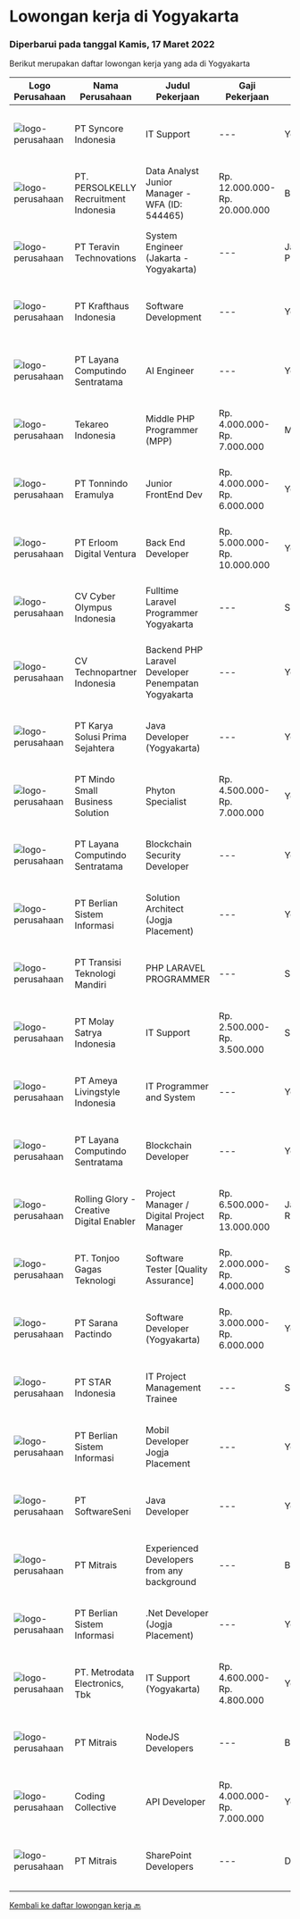 
  # Lowongan kerja di Yogyakarta

  ### Diperbarui pada tanggal Kamis, 17 Maret 2022

  Berikut merupakan daftar lowongan kerja yang ada di Yogyakarta

  |Logo Perusahaan | Nama Perusahaan | Judul Pekerjaan | Gaji Pekerjaan | Lokasi | Deskripsi | Tanggal diunggah | Pranala |
  | -------------- | --------------- | --------------- | --------- | --------- | -------------- | ------- | ----------- |
  |![logo-perusahaan](https://image-service-cdn.seek.com.au/f66e19308d244eca3cf6778cd9ef51c4c4c6d355/ee4dce1061f3f616224767ad58cb2fc751b8d2dc)|PT Syncore Indonesia|IT Support|---|Yogyakarta|Kualifikasi: Pendidikan minimal SMK Teknik Komputer dan Jaringan Memahami desain dan topologi jaringan Memahami System Linux Memahami dan menguasai...|Senin, 14 Maret 2022|https://www.jobstreet.co.id/id/job/it-support-3819236?token=0~ac62c037-dc61-4e1a-9854-77615fbf3e18&sectionRank=1&jobId=jobstreet-id-job-3819236|
|![logo-perusahaan](https://image-service-cdn.seek.com.au/a778cc2d537d275f0abc3d64068f14c4c640057e/ee4dce1061f3f616224767ad58cb2fc751b8d2dc)|PT. PERSOLKELLY Recruitment Indonesia|Data Analyst Junior Manager - WFA (ID: 544465)|Rp. 12.000.000-Rp. 20.000.000|Bali|PERSOLKELLY is one of the largest recruitment firms in Asia Pacific providing clients with comprehensive end-to-end workforce solutions, enabling us...|Rabu, 16 Maret 2022|https://www.jobstreet.co.id/id/job/data-analyst-junior-manager-wfa-id%3A-544465-3823099?token=0~ac62c037-dc61-4e1a-9854-77615fbf3e18&sectionRank=2&jobId=jobstreet-id-job-3823099|
|![logo-perusahaan](https://image-service-cdn.seek.com.au/00c5fccd7e7da99c6c551506f244b709f37b24cb/ee4dce1061f3f616224767ad58cb2fc751b8d2dc)|PT Teravin Technovations|System Engineer (Jakarta - Yogyakarta)|---|Jakarta Pusat|We are looking for a System Engineer for working closely with internal team to deploy IT projects and working side by side with technical leads to...|Rabu, 16 Maret 2022|https://www.jobstreet.co.id/id/job/system-engineer-jakarta-yogyakarta-3823704?token=0~ac62c037-dc61-4e1a-9854-77615fbf3e18&sectionRank=3&jobId=jobstreet-id-job-3823704|
|![logo-perusahaan](https://image-service-cdn.seek.com.au/e26dc03cde6d6d0d8a23d8f3342eee0d1b185c02/ee4dce1061f3f616224767ad58cb2fc751b8d2dc)|PT Krafthaus Indonesia|Software Development|---|Yogyakarta|We are looking for a Full-stack Software Developer for https://paperlust.co/ to build and maintain functional web pages and applications. As a Full...|Rabu, 16 Maret 2022|https://www.jobstreet.co.id/id/job/software-development-3805583?token=0~ac62c037-dc61-4e1a-9854-77615fbf3e18&sectionRank=4&jobId=jobstreet-id-job-3805583|
|![logo-perusahaan](https://image-service-cdn.seek.com.au/613f901daeb8be2d89c655ebdc2b9758473108d8/ee4dce1061f3f616224767ad58cb2fc751b8d2dc)|PT Layana Computindo Sentratama|AI Engineer|---|Yogyakarta|Responsibilities: Develop methods and code for problems using computer vision, image processing, and artificial intelligence Solve and find solutions...|Rabu, 16 Maret 2022|https://www.jobstreet.co.id/id/job/ai-engineer-3805198?token=0~ac62c037-dc61-4e1a-9854-77615fbf3e18&sectionRank=5&jobId=jobstreet-id-job-3805198|
|![logo-perusahaan](https://image-service-cdn.seek.com.au/35671fb539bc12cd3e94bf9b1c094aa88fb61364/ee4dce1061f3f616224767ad58cb2fc751b8d2dc)|Tekareo Indonesia|Middle PHP Programmer (MPP)|Rp. 4.000.000-Rp. 7.000.000|Malang|Requirements: Candidate must possess at least a Diploma, Bachelor's Degree, Art/ Design/ Creative Multimedia, Computer Science/Information Technology,...|Rabu, 16 Maret 2022|https://www.jobstreet.co.id/id/job/middle-php-programmer-mpp-3805370?token=0~ac62c037-dc61-4e1a-9854-77615fbf3e18&sectionRank=6&jobId=jobstreet-id-job-3805370|
|![logo-perusahaan](https://image-service-cdn.seek.com.au/415f362466f26fa0df46c3637cfc03aaff051e25/ee4dce1061f3f616224767ad58cb2fc751b8d2dc)|PT Tonnindo Eramulya|Junior FrontEnd Dev|Rp. 4.000.000-Rp. 6.000.000|Yogyakarta|Minimum 1 year experience in HTML &amp; CSS &amp; Javascript  Minimum 1 year experience in REST API JSON Experience in React JS / Vue JS / Bootstrap...|Rabu, 16 Maret 2022|https://www.jobstreet.co.id/id/job/junior-frontend-dev-3811823?token=0~ac62c037-dc61-4e1a-9854-77615fbf3e18&sectionRank=7&jobId=jobstreet-id-job-3811823|
|![logo-perusahaan](https://image-service-cdn.seek.com.au/7b0850d0262c85ca3c0fa4d6a9c005f1450e6d9f/ee4dce1061f3f616224767ad58cb2fc751b8d2dc)|PT Erloom Digital Ventura|Back End Developer|Rp. 5.000.000-Rp. 10.000.000|Yogyakarta|Requirements: Candidate must possess at least Bachelor's Degree in Engineering (Computer/Telecommunication), Computer Science/Information Technology...|Rabu, 16 Maret 2022|https://www.jobstreet.co.id/id/job/back-end-developer-3823657?token=0~ac62c037-dc61-4e1a-9854-77615fbf3e18&sectionRank=8&jobId=jobstreet-id-job-3823657|
|![logo-perusahaan](https://image-service-cdn.seek.com.au/31001f220e29db07249ae93ebb2feeb4240d8ae0/ee4dce1061f3f616224767ad58cb2fc751b8d2dc)|CV Cyber Olympus Indonesia|Fulltime Laravel Programmer Yogyakarta|---|Sleman|URGENTLY NEEDCyber Olympus is opening recruitment forFULLTIME Laravel programmer (placement : Jogja)========================Requirement1. Working...|Rabu, 16 Maret 2022|https://www.jobstreet.co.id/id/job/fulltime-laravel-programmer-yogyakarta-3822361?token=0~ac62c037-dc61-4e1a-9854-77615fbf3e18&sectionRank=9&jobId=jobstreet-id-job-3822361|
|![logo-perusahaan](https://image-service-cdn.seek.com.au/0450212d0f2fac819d8172c4e40993deba1f5f54/ee4dce1061f3f616224767ad58cb2fc751b8d2dc)|CV Technopartner Indonesia|Backend PHP Laravel Developer Penempatan Yogyakarta|---|Yogyakarta|Job Description &amp; Requirements : Build Web Application (PHP, Laravel) Experienced in making or integrating API Experienced in using versioning...|Selasa, 15 Maret 2022|https://www.jobstreet.co.id/id/job/backend-php-laravel-developer-penempatan-yogyakarta-3821956?token=0~ac62c037-dc61-4e1a-9854-77615fbf3e18&sectionRank=10&jobId=jobstreet-id-job-3821956|
|![logo-perusahaan](https://image-service-cdn.seek.com.au/bb0f2c313297f2db3d497466b95d7da85644edc0/ee4dce1061f3f616224767ad58cb2fc751b8d2dc)|PT Karya Solusi Prima Sejahtera|Java Developer (Yogyakarta)|---|Yogyakarta|KUALIFIKASI: Lulusan S1 Teknik Informatika/S1 Sistem Informasi Menguasai bahasa pemograman Java, HTML, CSS, Java Script Menguasai framework seperti...|Rabu, 16 Maret 2022|https://www.jobstreet.co.id/id/job/java-developer-yogyakarta-3811144?token=0~ac62c037-dc61-4e1a-9854-77615fbf3e18&sectionRank=11&jobId=jobstreet-id-job-3811144|
|![logo-perusahaan](https://i.ibb.co/sqvTCh9/112815900-stock-vector-no-image-available-icon-flat-vector.webp)|PT Mindo Small Business Solution|Phyton Specialist|Rp. 4.500.000-Rp. 7.000.000|Yogyakarta|Job Descriptions: Work with our Operations team to plan automation scripts on manual process and data management. Create automation scripts using...|Rabu, 16 Maret 2022|https://www.jobstreet.co.id/id/job/phyton-specialist-3805582?token=0~ac62c037-dc61-4e1a-9854-77615fbf3e18&sectionRank=12&jobId=jobstreet-id-job-3805582|
|![logo-perusahaan](https://image-service-cdn.seek.com.au/613f901daeb8be2d89c655ebdc2b9758473108d8/ee4dce1061f3f616224767ad58cb2fc751b8d2dc)|PT Layana Computindo Sentratama|Blockchain Security Developer|---|Yogyakarta|Responsibilities: Designing, implementing, maintaining the security system Responsible for security testing infrastructure Improve security coverage...|Rabu, 16 Maret 2022|https://www.jobstreet.co.id/id/job/blockchain-security-developer-3805167?token=0~ac62c037-dc61-4e1a-9854-77615fbf3e18&sectionRank=13&jobId=jobstreet-id-job-3805167|
|![logo-perusahaan](https://image-service-cdn.seek.com.au/ccc0df9110fd5f01c647c290b339361a3aae7efb/ee4dce1061f3f616224767ad58cb2fc751b8d2dc)|PT Berlian Sistem Informasi|Solution Architect (Jogja Placement)|---|Yogyakarta|ROLE &amp; RESPONSIBILITY: Design, build, and maintain high-performance and scalable the system architecture and transformation pipelines using modern...|Rabu, 16 Maret 2022|https://www.jobstreet.co.id/id/job/solution-architect-jogja-placement-3805249?token=0~ac62c037-dc61-4e1a-9854-77615fbf3e18&sectionRank=14&jobId=jobstreet-id-job-3805249|
|![logo-perusahaan](https://image-service-cdn.seek.com.au/b282dd8b9ab3571cdc718527a8470c39dde8a380/ee4dce1061f3f616224767ad58cb2fc751b8d2dc)|PT Transisi Teknologi Mandiri|PHP LARAVEL PROGRAMMER|---|Sleman|DESKRIPSI PEKERJAAN: Melakukan pengembangan aplikasi berbasis web dengan framework Laravel Melakukan pengembangan REST API KUALIFIKASI: Memiliki...|Selasa, 15 Maret 2022|https://www.jobstreet.co.id/id/job/php-laravel-programmer-3821265?token=0~ac62c037-dc61-4e1a-9854-77615fbf3e18&sectionRank=15&jobId=jobstreet-id-job-3821265|
|![logo-perusahaan](https://image-service-cdn.seek.com.au/3b6db4b6ba2f5a95a05c7d2f1ccb85d805e889a9/ee4dce1061f3f616224767ad58cb2fc751b8d2dc)|PT Molay Satrya Indonesia|IT Support|Rp. 2.500.000-Rp. 3.500.000|Sleman|Mengelola website perusahaan meliputi perbaikan dan pengembangan back end dan front end Mengelola system IT lain seperti ERP dan yang lainnya...|Jumat, 11 Maret 2022|https://www.jobstreet.co.id/id/job/it-support-3807112?token=0~ac62c037-dc61-4e1a-9854-77615fbf3e18&sectionRank=16&jobId=jobstreet-id-job-3807112|
|![logo-perusahaan](https://image-service-cdn.seek.com.au/bf56eb5b53465989e6437aa790620d0dbc859db9/ee4dce1061f3f616224767ad58cb2fc751b8d2dc)|PT Ameya Livingstyle Indonesia|IT Programmer and System|---|Yogyakarta|Requirements : At least minimum 2 years experience in related field Candidate must possess at least Diploma Degree Experienced in ERP system and have...|Minggu, 13 Maret 2022|https://www.jobstreet.co.id/id/job/it-programmer-and-system-3808765?token=0~ac62c037-dc61-4e1a-9854-77615fbf3e18&sectionRank=17&jobId=jobstreet-id-job-3808765|
|![logo-perusahaan](https://image-service-cdn.seek.com.au/613f901daeb8be2d89c655ebdc2b9758473108d8/ee4dce1061f3f616224767ad58cb2fc751b8d2dc)|PT Layana Computindo Sentratama|Blockchain Developer|---|Yogyakarta|Responsibilities: Educate internal development teams on the blockchain-related elements of the stack. Collaborate with other team members. Using Agile...|Rabu, 16 Maret 2022|https://www.jobstreet.co.id/id/job/blockchain-developer-3804858?token=0~ac62c037-dc61-4e1a-9854-77615fbf3e18&sectionRank=18&jobId=jobstreet-id-job-3804858|
|![logo-perusahaan](https://image-service-cdn.seek.com.au/102dca1c75fb558e6532d8df396235b956dd0e8e/ee4dce1061f3f616224767ad58cb2fc751b8d2dc)|Rolling Glory - Creative Digital Enabler|Project Manager / Digital Project Manager|Rp. 6.500.000-Rp. 13.000.000|Jakarta Raya|Rolling Glory is looking for a Project Manager role, who:  has experience in managing digital project and team to make sure the result is delivered in...|Selasa, 15 Maret 2022|https://www.jobstreet.co.id/id/job/project-manager-digital-project-manager-3821382?token=0~ac62c037-dc61-4e1a-9854-77615fbf3e18&sectionRank=19&jobId=jobstreet-id-job-3821382|
|![logo-perusahaan](https://image-service-cdn.seek.com.au/a083bcf6cafe02d372853a92180973ccc0b39376/ee4dce1061f3f616224767ad58cb2fc751b8d2dc)|PT. Tonjoo Gagas Teknologi|Software Tester [Quality Assurance]|Rp. 2.000.000-Rp. 4.000.000|Sleman|- Kualifikasi: Dapat membuat Rencana Uji Coba Aplikasi Digital (testing plan / unit test) menjadi nilai tambah. Membuat laporan hasil uji coba...|Senin, 14 Maret 2022|https://www.jobstreet.co.id/id/job/software-tester-%5Bquality-assurance%5D-3820340?token=0~ac62c037-dc61-4e1a-9854-77615fbf3e18&sectionRank=20&jobId=jobstreet-id-job-3820340|
|![logo-perusahaan](https://image-service-cdn.seek.com.au/98982338245954acade7338ecccff8adaf4bc449/ee4dce1061f3f616224767ad58cb2fc751b8d2dc)|PT Sarana Pactindo|Software Developer (Yogyakarta)|Rp. 3.000.000-Rp. 6.000.000|Yogyakarta|Job Descriptions: Develop and enhance software application Implementation of software application Define framework and effort development Produce...|Rabu, 16 Maret 2022|https://www.jobstreet.co.id/id/job/software-developer-yogyakarta-3823770?token=0~ac62c037-dc61-4e1a-9854-77615fbf3e18&sectionRank=21&jobId=jobstreet-id-job-3823770|
|![logo-perusahaan](https://image-service-cdn.seek.com.au/d1ca07dca5d15717a9cf25e2384ec10d50f8fd48/ee4dce1061f3f616224767ad58cb2fc751b8d2dc)|PT STAR Indonesia|IT Project  Management Trainee|---|Sleman|PT STAR Software Indonesia is looking for professional talent to support our sister company, PT Kode Evolusi Bangsa (KODEGIRI).We are currently...|Senin, 14 Maret 2022|https://www.jobstreet.co.id/id/job/it-project-management-trainee-3819150?token=0~ac62c037-dc61-4e1a-9854-77615fbf3e18&sectionRank=22&jobId=jobstreet-id-job-3819150|
|![logo-perusahaan](https://image-service-cdn.seek.com.au/ccc0df9110fd5f01c647c290b339361a3aae7efb/ee4dce1061f3f616224767ad58cb2fc751b8d2dc)|PT Berlian Sistem Informasi|Mobil Developer Jogja Placement|---|Yogyakarta|Requirements : Bachelor of Computer Science / Information System or significant equivalent experience. Minimum 1-2 year experience building mobile...|Rabu, 16 Maret 2022|https://www.jobstreet.co.id/id/job/mobil-developer-jogja-placement-3805224?token=0~ac62c037-dc61-4e1a-9854-77615fbf3e18&sectionRank=23&jobId=jobstreet-id-job-3805224|
|![logo-perusahaan](https://image-service-cdn.seek.com.au/393cbd35937367d43a3529dfac0f6113ca277565/ee4dce1061f3f616224767ad58cb2fc751b8d2dc)|PT SoftwareSeni|Java Developer|---|Yogyakarta|SoftwareSeni is a Software Development Company based in Yogyakarta &amp; Sydney, Australia. We have been designing and developing phone apps,...|Selasa, 15 Maret 2022|https://www.jobstreet.co.id/id/job/java-developer-3820796?token=0~ac62c037-dc61-4e1a-9854-77615fbf3e18&sectionRank=24&jobId=jobstreet-id-job-3820796|
|![logo-perusahaan](https://image-service-cdn.seek.com.au/969b0c47f133a1e0155056a5d964c63953dd6304/ee4dce1061f3f616224767ad58cb2fc751b8d2dc)|PT Mitrais|Experienced Developers from any background|---|Bali|Build your Career with Mitrais ! We're looking for experienced Software Engineers from any background to be part of our team. What will you be doing? ...|Rabu, 16 Maret 2022|https://www.jobstreet.co.id/id/job/experienced-developers-from-any-background-3822336?token=0~ac62c037-dc61-4e1a-9854-77615fbf3e18&sectionRank=25&jobId=jobstreet-id-job-3822336|
|![logo-perusahaan](https://image-service-cdn.seek.com.au/ccc0df9110fd5f01c647c290b339361a3aae7efb/ee4dce1061f3f616224767ad58cb2fc751b8d2dc)|PT Berlian Sistem Informasi|.Net Developer (Jogja Placement)|---|Yogyakarta|MINIMUM QUALIFICATION At least 2 years experiences in software development using Microsoft Technology (.Net, C#, VB6, Ms SQL, etc) Candidate must...|Rabu, 16 Maret 2022|https://www.jobstreet.co.id/id/job/net-developer-jogja-placement-3805238?token=0~ac62c037-dc61-4e1a-9854-77615fbf3e18&sectionRank=26&jobId=jobstreet-id-job-3805238|
|![logo-perusahaan](https://image-service-cdn.seek.com.au/0d75518309b56a3cff39daa569b0ba02cc7a22f2/ee4dce1061f3f616224767ad58cb2fc751b8d2dc)|PT. Metrodata Electronics, Tbk|IT Support (Yogyakarta)|Rp. 4.600.000-Rp. 4.800.000|Yogyakarta|Kualifikasi Personnel: Minimal Diploma (D3) Ilmu Komputer, Sistem Informasi, Teknik Komputer atau Pendidikan setara. pengalaman minimal 1 tahun...|Kamis, 10 Maret 2022|https://www.jobstreet.co.id/id/job/it-support-yogyakarta-3816432?token=0~ac62c037-dc61-4e1a-9854-77615fbf3e18&sectionRank=27&jobId=jobstreet-id-job-3816432|
|![logo-perusahaan](https://image-service-cdn.seek.com.au/969b0c47f133a1e0155056a5d964c63953dd6304/ee4dce1061f3f616224767ad58cb2fc751b8d2dc)|PT Mitrais|NodeJS Developers|---|Bali|Build your Career with Mitrais!We're urgently looking for a great Node.js Developer responsible for managing the interchange of data between the...|Rabu, 16 Maret 2022|https://www.jobstreet.co.id/id/job/nodejs-developers-3822323?token=0~ac62c037-dc61-4e1a-9854-77615fbf3e18&sectionRank=28&jobId=jobstreet-id-job-3822323|
|![logo-perusahaan](https://image-service-cdn.seek.com.au/24a7297959412a4000416265921f6daa6368513d/ee4dce1061f3f616224767ad58cb2fc751b8d2dc)|Coding Collective|API Developer|Rp. 4.000.000-Rp. 7.000.000|Yogyakarta|DUTIES AND RESPONSIBILITIES:The successful applicant will carry out the following duties and responsibilities : Take responsibility for the tech...|Senin, 14 Maret 2022|https://www.jobstreet.co.id/id/job/api-developer-3819291?token=0~ac62c037-dc61-4e1a-9854-77615fbf3e18&sectionRank=29&jobId=jobstreet-id-job-3819291|
|![logo-perusahaan](https://image-service-cdn.seek.com.au/969b0c47f133a1e0155056a5d964c63953dd6304/ee4dce1061f3f616224767ad58cb2fc751b8d2dc)|PT Mitrais|SharePoint Developers|---|Denpasar|Build your Career with Mitrais ! We're looking for experienced SharePoint Developers to be part of our team   What will you be doing? Develop REST...|Rabu, 16 Maret 2022|https://www.jobstreet.co.id/id/job/sharepoint-developers-3822337?token=0~ac62c037-dc61-4e1a-9854-77615fbf3e18&sectionRank=30&jobId=jobstreet-id-job-3822337|


  [Kembali ke daftar lowongan kerja 🔙](../README.md#daftar-lowongan-kerja)
  